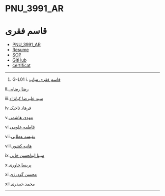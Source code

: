 # PNU_3991_AR
# قاسم فقری
- [PNU_3991_AR](https://github.com/qasem5252/PNU_3991_AR)
- [Resume](https://qasem5252.github.io/CVE2/) 
- [SOP](https://qasem5252.github.io/SOP/)
- [GitHub](https://github.com/qasem5252)
- [certificat](https://github.com/qasem5252/certificat/blob/main/qasem.jpg)
-----------------
1. G-L01
 i. [قاسم فقری میاب](https://github.com/qasem5252/PNU_3991_AR)
 
ii.[رضا رضایی](https://github.com/rezarzai/PNU_3991_AR)

iii.[سید علیرضا کیانژاد](https://github.com/kianejad/PNU_3991_AR)

iv.[فرهاد تاجیک](https://github.com/farhad199/PNU_3991_AR)

v.[مهدی هاشمی](https://github.com/Mahdi-hashemi/PNU_3991AR)

vi.[فاطمه علومی](https://github.com/fatemeoloumi/PNU_3991_AR)

vii.[نفیسه عطایی](https://github.com/Nafiseh041/PNU_3991_AR)

viii.[هانیه کشور](https://github.com/haniehkeshvar/PNU_3991_AR)

ix.[مبینا ابولحسن خانی](https://github.com/MobinaAbolhasankhani/PNU_3991_AR)

x.[پریسا خاوری](https://github.com/parisakhavari93/PNU_3991_AR)

xi.[محسن گودرزی](https://github.com/mohsengodarzi/PNU_3991_AR)

xii.[محمد حییدری](https://github.com/MohammadHeydari22/PNU_3991_AR)

----------------------
